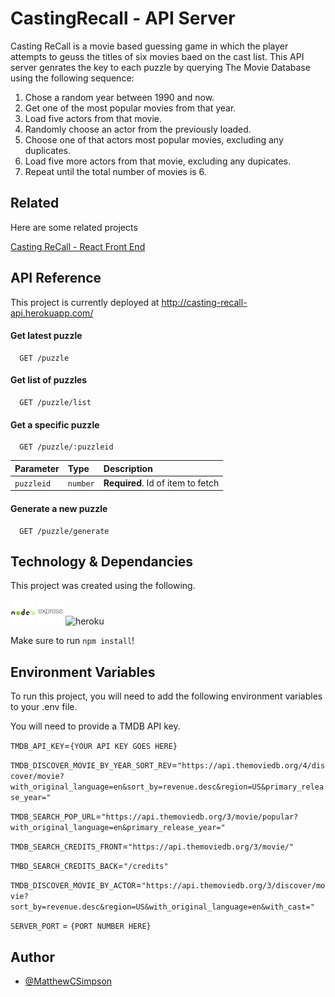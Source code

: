 
# CastingRecall - API Server 

Casting ReCall is a movie based guessing game in which the player attempts to geuss the titles of six movies baed on the cast list. 
This API server genrates the key to each puzzle by querying The Movie Database using the following sequence:

1. Chose a random year between 1990 and now.
2. Get one of the most popular movies from that year.
3. Load five actors from that movie. 
4. Randomly choose an actor from the previously loaded.
5. Choose one of that actors most popular movies, excluding any duplicates.
6. Load five more actors from that movie, excluding any dupicates.
7. Repeat until the total number of movies is 6. 


## Related

Here are some related projects

[Casting ReCall - React Front End](https://github.com/matthewcsimpson/castingrecall-frontend)

## API Reference

This project is currently deployed at <http://casting-recall-api.herokuapp.com/>

#### Get latest puzzle

```http
  GET /puzzle
```

#### Get list of puzzles

```http
  GET /puzzle/list
```

#### Get a specific puzzle 

```http
  GET /puzzle/:puzzleid
```

| Parameter | Type     | Description                       |
| :-------- | :------- | :-------------------------------- |
| `puzzleid`| `number` | **Required**. Id of item to fetch |


#### Generate a new puzzle 

```http
  GET /puzzle/generate
```
## Technology & Dependancies 

This project was created using the following. 

<img src="https://raw.githubusercontent.com/devicons/devicon/master/icons/nodejs/nodejs-original-wordmark.svg" alt="nodejs" width="40" height="40" />
<img src="https://raw.githubusercontent.com/devicons/devicon/master/icons/express/express-original-wordmark.svg" alt="express" width="40" height="40" />
<img src="https://www.vectorlogo.zone/logos/heroku/heroku-icon.svg" alt="heroku" width="40" height="40" />

Make sure to run `npm install`!
    
## Environment Variables

To run this project, you will need to add the following environment variables to your .env file.  

You will need to provide a TMDB API key.

`TMDB_API_KEY`=`{YOUR API KEY GOES HERE}`

`TMDB_DISCOVER_MOVIE_BY_YEAR_SORT_REV`=`"https://api.themoviedb.org/4/discover/movie?with_original_language=en&sort_by=revenue.desc&region=US&primary_release_year="`

`TMDB_SEARCH_POP_URL`=`"https://api.themoviedb.org/3/movie/popular?with_original_language=en&primary_release_year="`

`TMDB_SEARCH_CREDITS_FRONT`=`"https://api.themoviedb.org/3/movie/"`

`TMBD_SEARCH_CREDITS_BACK`=`"/credits"`

`TMDB_DISCOVER_MOVIE_BY_ACTOR`=`"https://api.themoviedb.org/3/discover/movie?sort_by=revenue.desc&region=US&with_original_language=en&with_cast="`

`SERVER_PORT` = `{PORT NUMBER HERE}`
## Author

- [@MatthewCSimpson](https://www.github.com/matthewcsimpson)

